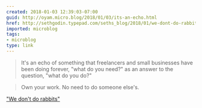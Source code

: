 ```yaml
---
created: 2018-01-03 12:39:03-07:00
guid: http://oyam.micro.blog/2018/01/03/its-an-echo.html
href: http://sethgodin.typepad.com/seths_blog/2018/01/we-dont-do-rabbits.html
imported: microblog
tags:
- microblog
type: link
---
```


> It's an echo of something that freelancers and small businesses have been doing forever, "what do you need?" as an answer to the question, "what do you do?"

> Own your work. No need to do someone else's.

["We don't do rabbits"](http://sethgodin.typepad.com/seths_blog/2018/01/we-dont-do-rabbits.html)